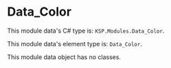 # Data_Color

This module data's C# type is: `KSP.Modules.Data_Color`.

This module data's element type is: `Data_Color`.

This module data object has no classes.